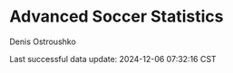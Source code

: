 # Advanced Soccer Statistics
Denis Ostroushko

<!-- gfm -->

Last successful data update: 2024-12-06 07:32:16 CST

